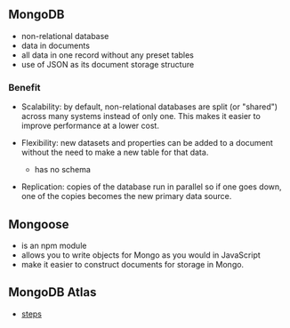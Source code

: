 ## MongoDB
* non-relational database
* data in documents
* all data in one record without any preset tables
* use of JSON as its document storage structure


### Benefit
* Scalability: by default, non-relational databases are split (or "shared") across many systems instead of only one. This makes it easier to improve performance at a lower cost.

* Flexibility: new datasets and properties can be added to a document without the need to make a new table for that data.
  * has no schema

* Replication: copies of the database run in parallel so if one goes down, one of the copies becomes the new primary data source.


## Mongoose
* is an npm module
* allows you to write objects for Mongo as you would in JavaScript
* make it easier to construct documents for storage in Mongo.

## MongoDB Atlas
* [steps](https://learn.freecodecamp.org/apis-and-microservices/mongodb-and-mongoose)
